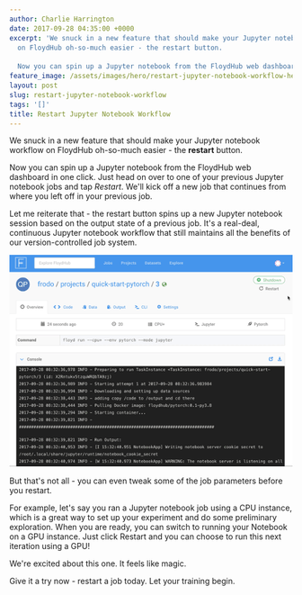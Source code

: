 ```yaml
---
author: Charlie Harrington
date: 2017-09-28 04:35:00 +0000
excerpt: 'We snuck in a new feature that should make your Jupyter notebook workflow
  on FloydHub oh-so-much easier - the restart button.

  Now you can spin up a Jupyter notebook from the FloydHub web dashboard in...'
feature_image: /assets/images/hero/restart-jupyter-notebook-workflow-hero.jpg
layout: post
slug: restart-jupyter-notebook-workflow
tags: '[]'
title: Restart Jupyter Notebook Workflow
---
```


We snuck in a new feature that should make your Jupyter notebook workflow on FloydHub oh-so-much easier - the **restart** button.

Now you can spin up a Jupyter notebook from the FloydHub web dashboard in one click. Just head on over to one of your previous Jupyter notebook jobs and tap _Restart_. We'll kick off a new job that continues from where you left off in your previous job.

Let me reiterate that - the restart button spins up a new Jupyter notebook session based on the output state of a previous job. It's a real-deal, continuous Jupyter notebook workflow that still maintains all the benefits of our version-controlled job system.

![restart](/assets/images/content/images/2018/06/out15.gif)

But that's not all - you can even tweak some of the job parameters before you restart.

For example, let's say you ran a Jupyter notebook job using a CPU instance, which is a great way to set up your experiment and do some preliminary exploration. When you are ready, you can switch to running your Notebook on a GPU instance. Just click Restart and you can choose to run this next iteration using a GPU!

We're excited about this one. It feels like magic.

Give it a try now - restart a job today. Let your training begin.